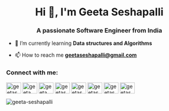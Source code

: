 <h1 align="center">Hi 👋, I'm Geeta Seshapalli</h1>
<h3 align="center">A passionate Software Engineer from India</h3>

- 🌱 I’m currently learning **Data structures and Algorithms**

- 📫 How to reach me **geetaseshapalli@gmail.com**

<h3 align="left">Connect with me:</h3>
<p align="left">
<a href="https://twitter.com/geetaseshapalli" target="blank"><img align="center" src="https://raw.githubusercontent.com/rahuldkjain/github-profile-readme-generator/master/src/images/icons/Social/twitter.svg" alt="geetaseshapalli" height="30" width="40" /></a>
<a href="https://linkedin.com/in/geetaseshapalli" target="blank"><img align="center" src="https://raw.githubusercontent.com/rahuldkjain/github-profile-readme-generator/master/src/images/icons/Social/linked-in-alt.svg" alt="geeta seshapalli" height="30" width="40" /></a>
<a href="https://fb.com/geetaseshapalli" target="blank"><img align="center" src="https://raw.githubusercontent.com/rahuldkjain/github-profile-readme-generator/master/src/images/icons/Social/facebook.svg" alt="geeta seshapalli" height="30" width="40" /></a>
<a href="https://instagram.com/geetaseshapalli" target="blank"><img align="center" src="https://raw.githubusercontent.com/rahuldkjain/github-profile-readme-generator/master/src/images/icons/Social/instagram.svg" alt="geetaseshapalli" height="30" width="40" /></a>
<a href="https://www.youtube.com/@geetaseshapalli" target="blank"><img align="center" src="https://raw.githubusercontent.com/rahuldkjain/github-profile-readme-generator/master/src/images/icons/Social/youtube.svg" alt="geetaseshapalli" height="30" width="40" /></a>
<a href="https://www.hackerrank.com/geetaseshapalli" target="blank"><img align="center" src="https://raw.githubusercontent.com/rahuldkjain/github-profile-readme-generator/master/src/images/icons/Social/hackerrank.svg" alt="geetaseshapalli" height="30" width="40" /></a>
<a href="https://www.leetcode.com/geetaseshapalli" target="blank"><img align="center" src="https://raw.githubusercontent.com/rahuldkjain/github-profile-readme-generator/master/src/images/icons/Social/leet-code.svg" alt="geetaseshapalli" height="30" width="40" /></a>
<a href="https://auth.geeksforgeeks.org/user/geetaseshapalli" target="blank"><img align="center" src="https://raw.githubusercontent.com/rahuldkjain/github-profile-readme-generator/master/src/images/icons/Social/geeks-for-geeks.svg" alt="geetaseshapalli" height="30" width="40" /></a>




<p><img align="left" src="https://github-readme-stats.vercel.app/api/top-langs?username=geeta-seshapalli&show_icons=true&locale=en&layout=compact" alt="geeta-seshapalli" /></p>

